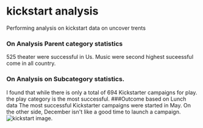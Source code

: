 # kickstart analysis
Performing analysis on  kickstart data on uncover trents
### On Analysis Parent category statistics
 525 theater were successful in Us. Music were second highest suceessful come in all country.
 ### On Analysis on Subcategory statistics.
 I  found that while there is only a total of  694 Kickstarter campaigns for play. the play category is the most successful.
 ###Outcome based on Lunch data
 The most successful Kickstarter campaigns were started in May. On the other side, December isn't like a good time to launch a campaign.![kickstart image](C:/Users/viral/Desktop/Analysis%20Project/crowdfunding%20Analysis/kickstart%20image.jpg).



    
